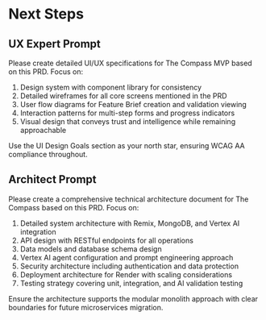 # Next Steps

## UX Expert Prompt

Please create detailed UI/UX specifications for The Compass MVP based on this PRD. Focus on:
1. Design system with component library for consistency
2. Detailed wireframes for all core screens mentioned in the PRD
3. User flow diagrams for Feature Brief creation and validation viewing
4. Interaction patterns for multi-step forms and progress indicators
5. Visual design that conveys trust and intelligence while remaining approachable

Use the UI Design Goals section as your north star, ensuring WCAG AA compliance throughout.

## Architect Prompt

Please create a comprehensive technical architecture document for The Compass based on this PRD. Focus on:
1. Detailed system architecture with Remix, MongoDB, and Vertex AI integration
2. API design with RESTful endpoints for all operations
3. Data models and database schema design
4. Vertex AI agent configuration and prompt engineering approach
5. Security architecture including authentication and data protection
6. Deployment architecture for Render with scaling considerations
7. Testing strategy covering unit, integration, and AI validation testing

Ensure the architecture supports the modular monolith approach with clear boundaries for future microservices migration.
